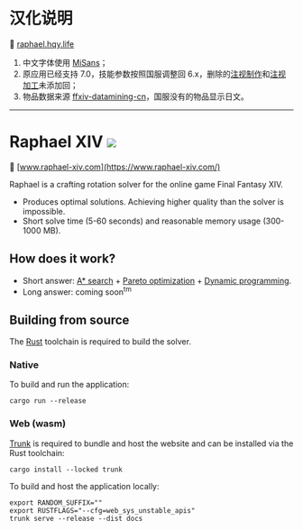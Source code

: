 # 汉化说明

:link: [raphael.hqy.life](https://raphael.hqy.life/)

1. 中文字体使用 [MiSans](https://hyperos.mi.com/font/zh/)；
2. 原应用已经支持 7.0，技能参数按照国服调整回 6.x，删除的[注视制作](https://ff14.huijiwiki.com/wiki/Action:100238)和[注视加工](https://ff14.huijiwiki.com/wiki/Action:100246)未添加回；
3. 物品数据来源 [ffxiv-datamining-cn](https://github.com/thewakingsands/ffxiv-datamining-cn)，国服没有的物品显示日文。

<hr>

# Raphael XIV [<img src="https://img.shields.io/discord/1244140502643904522?logo=discord&logoColor=white"/>](https://discord.com/invite/m2aCy3y8he)

:link: [www.raphael-xiv.com](https://www.raphael-xiv.com/)

Raphael is a crafting rotation solver for the online game Final Fantasy XIV.
* Produces optimal solutions. Achieving higher quality than the solver is impossible.
* Short solve time (5-60 seconds) and reasonable memory usage (300-1000 MB).

## How does it work?

* Short answer: [A* search](https://en.wikipedia.org/wiki/A*_search_algorithm) + [Pareto optimization](https://en.wikipedia.org/wiki/Multi-objective_optimization) + [Dynamic programming](https://en.wikipedia.org/wiki/Dynamic_programming).
* Long answer: coming soon<sup>tm</sup>

## Building from source

The [Rust](https://www.rust-lang.org/) toolchain is required to build the solver.

### Native

To build and run the application:

```
cargo run --release
```

### Web (wasm)

[Trunk](https://trunkrs.dev/) is required to bundle and host the website and can be installed via the Rust toolchain:

```
cargo install --locked trunk
```

To build and host the application locally:

```
export RANDOM_SUFFIX=""
export RUSTFLAGS="--cfg=web_sys_unstable_apis"
trunk serve --release --dist docs
```
